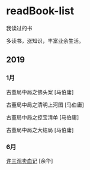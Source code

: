 # readBook-list
我读过的书

多读书，涨知识，丰富业余生活。

## 2019
### 1月 
古董局中局之佛头案 [马伯庸]

古董局中局之清明上河图 [马伯庸]

古董局中局之掠宝清单 [马伯庸]

古董局中局之大结局 [马伯庸]
### 6月 
[许三观卖血记](https://github.com/zhaodengping/readBook-list/blob/master/bookDetails/2019/june.md) [余华]
